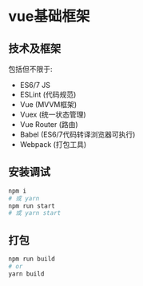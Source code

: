 # vue基础框架

## 技术及框架

包括但不限于:

- ES6/7  JS
- ESLint (代码规范)
- Vue (MVVM框架)
- Vuex (统一状态管理)
- Vue Router (路由)
- Babel (ES6/7代码转译浏览器可执行)
- Webpack (打包工具)

## 安装调试

```bash
npm i
# 或 yarn
npm run start
# 或 yarn start
```
## 打包

```bash
npm run build
# or
yarn build
```

